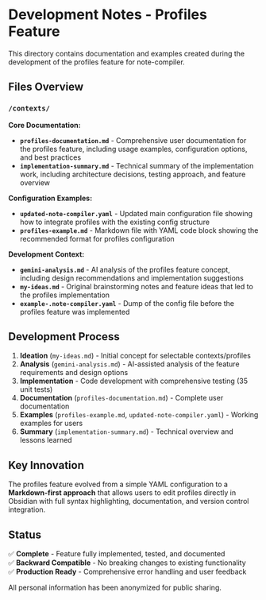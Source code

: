 # Development Notes - Profiles Feature

This directory contains documentation and examples created during the development of the profiles feature for note-compiler.

## Files Overview

### `/contexts/`

**Core Documentation:**
- **`profiles-documentation.md`** - Comprehensive user documentation for the profiles feature, including usage examples, configuration options, and best practices
- **`implementation-summary.md`** - Technical summary of the implementation work, including architecture decisions, testing approach, and feature overview

**Configuration Examples:**
- **`updated-note-compiler.yaml`** - Updated main configuration file showing how to integrate profiles with the existing config structure
- **`profiles-example.md`** - Markdown file with YAML code block showing the recommended format for profiles configuration

**Development Context:**
- **`gemini-analysis.md`** - AI analysis of the profiles feature concept, including design recommendations and implementation suggestions
- **`my-ideas.md`** - Original brainstorming notes and feature ideas that led to the profiles implementation
- **`example-.note-compiler.yaml`** - Dump of the config file before the profiles feature was implemented

## Development Process

1. **Ideation** (`my-ideas.md`) - Initial concept for selectable contexts/profiles
2. **Analysis** (`gemini-analysis.md`) - AI-assisted analysis of the feature requirements and design options
3. **Implementation** - Code development with comprehensive testing (35 unit tests)
4. **Documentation** (`profiles-documentation.md`) - Complete user documentation
5. **Examples** (`profiles-example.md`, `updated-note-compiler.yaml`) - Working examples for users
6. **Summary** (`implementation-summary.md`) - Technical overview and lessons learned

## Key Innovation

The profiles feature evolved from a simple YAML configuration to a **Markdown-first approach** that allows users to edit profiles directly in Obsidian with full syntax highlighting, documentation, and version control integration.

## Status

✅ **Complete** - Feature fully implemented, tested, and documented  
✅ **Backward Compatible** - No breaking changes to existing functionality  
✅ **Production Ready** - Comprehensive error handling and user feedback  

All personal information has been anonymized for public sharing. 